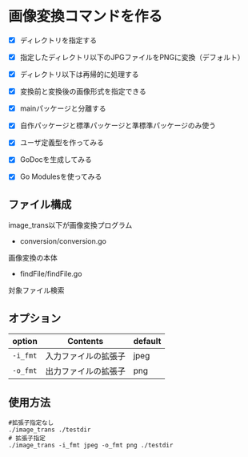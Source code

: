 # 画像変換コマンドを作る

- [x] ディレクトリを指定する
- [x] 指定したディレクトリ以下のJPGファイルをPNGに変換（デフォルト）
- [x] ディレクトリ以下は再帰的に処理する
- [x] 変換前と変換後の画像形式を指定できる

- [x] mainパッケージと分離する
- [x] 自作パッケージと標準パッケージと準標準パッケージのみ使う
- [x] ユーザ定義型を作ってみる
- [x] GoDocを生成してみる
- [x] Go Modulesを使ってみる

## ファイル構成
image_trans以下が画像変換プログラム

- conversion/conversion.go
  
画像変換の本体

- findFile/findFile.go

対象ファイル検索

## オプション

|option|Contents|default|
|----|----|----|
|`-i_fmt` |入力ファイルの拡張子|jpeg|
|`-o_fmt`|出力ファイルの拡張子|png|

## 使用方法

```
#拡張子指定なし
./image_trans ./testdir
# 拡張子指定
./image_trans -i_fmt jpeg -o_fmt png ./testdir
```
